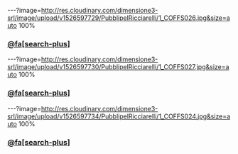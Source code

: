 ---?image=http://res.cloudinary.com/dimensione3-srl/image/upload/v1526597729/PubblipelRicciarelli/1_COFFS026.jpg&size=auto 100%
### [@fa[search-plus]](http://res.cloudinary.com/dimensione3-srl/image/upload/v1526597729/PubblipelRicciarelli/1_COFFS026.jpg)
---?image=http://res.cloudinary.com/dimensione3-srl/image/upload/v1526597730/PubblipelRicciarelli/1_COFFS027.jpg&size=auto 100%
### [@fa[search-plus]](http://res.cloudinary.com/dimensione3-srl/image/upload/v1526597730/PubblipelRicciarelli/1_COFFS027.jpg)
---?image=http://res.cloudinary.com/dimensione3-srl/image/upload/v1526597734/PubblipelRicciarelli/1_COFFS024.jpg&size=auto 100%
### [@fa[search-plus]](http://res.cloudinary.com/dimensione3-srl/image/upload/v1526597734/PubblipelRicciarelli/1_COFFS024.jpg)